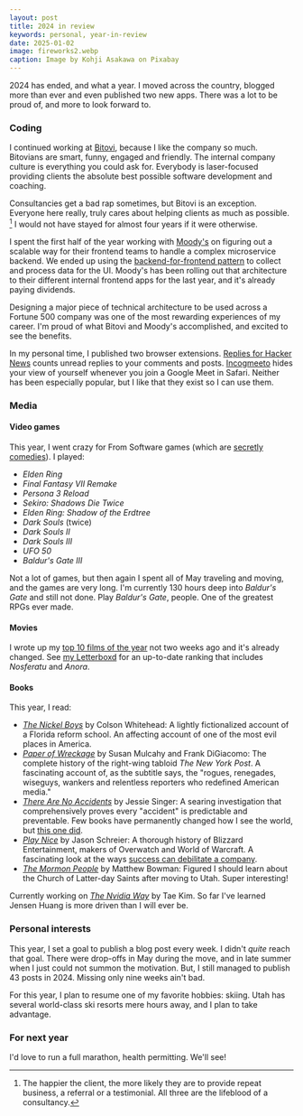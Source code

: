 ```yaml
---
layout: post
title: 2024 in review
keywords: personal, year-in-review
date: 2025-01-02
image: fireworks2.webp
caption: Image by Kohji Asakawa on Pixabay
---
```


2024 has ended, and what a year. I moved across the country, blogged more than ever and even published two new apps. There was a lot to be proud of, and more to look forward to.

### Coding

I continued working at [Bitovi](https://www.bitovi.com), because I like the company so much. Bitovians are smart, funny, engaged and friendly. The internal company culture is everything you could ask for. Everybody is laser-focused providing clients the absolute best possible software development and coaching.

Consultancies get a bad rap sometimes, but Bitovi is an exception. Everyone here really, truly cares about helping clients as much as possible. [^1] I would not have stayed for almost four years if it were otherwise.

[^1]: The happier the client, the more likely they are to provide repeat business, a referral or a testimonial. All three are the lifeblood of a consultancy.

I spent the first half of the year working with [Moody's](https://www.moodys.com) on figuring out a scalable way for their frontend teams to handle a complex microservice backend. We ended up using the [backend-for-frontend pattern](/blog/reducing-frontend-complexity-with-microservices) to collect and process data for the UI. Moody's has been rolling out that architecture to their different internal frontend apps for the last year, and it's already paying dividends.

Designing a major piece of technical architecture to be used across a Fortune 500 company was one of the most rewarding experiences of my career. I'm proud of what Bitovi and Moody's accomplished, and excited to see the benefits.

In my personal time, I published two browser extensions. [Replies for Hacker News](https://www.nazariosoftware.com/2024/02/23/never-miss-a-conversation-with-replies-for-hacker-news.html) counts unread replies to your comments and posts. [Incogmeeto](https://www.nazariosoftware.com/2024/10/16/hide-your-google-meet-video-feed-from-yourself-with-incogmeeto.html) hides your view of yourself whenever you join a Google Meet in Safari. Neither has been especially popular, but I like that they exist so I can use them.

### Media

#### Video games

This year, I went crazy for From Software games (which are [secretly comedies](http://localhost:5173/blog/from-software-games-are-comedies)). I played:

- _Elden Ring_
- _Final Fantasy VII Remake_
- _Persona 3 Reload_
- _Sekiro: Shadows Die Twice_
- _Elden Ring: Shadow of the Erdtree_
- _Dark Souls_ (twice)
- _Dark Souls II_
- _Dark Souls III_
- _UFO 50_
- _Baldur's Gate III_

Not a lot of games, but then again I spent all of May traveling and moving, and the games are very long. I'm currently 130 hours deep into _Baldur's Gate_ and still not done. Play _Baldur's Gate_, people. One of the greatest RPGs ever made.

#### Movies

I wrote up my [top 10 films of the year](/blog/best-new-movies-2024) not two weeks ago and it's already changed. See [my Letterboxd](https://letterboxd.com/kyle_nazario/list/2024/) for an up-to-date ranking that includes _Nosferatu_ and _Anora_.

#### Books

This year, I read:

- [_The Nickel Boys_](https://en.wikipedia.org/wiki/The_Nickel_Boys) by Colson Whitehead: A lightly fictionalized account of a Florida reform school. An affecting account of one of the most evil places in America.
- [_Paper of Wreckage_](https://www.amazon.com/Paper-Wreckage-Renegades-Relentless-Reporters/dp/1982164832) by Susan Mulcahy and Frank DiGiacomo: The complete history of the right-wing tabloid _The New York Post_. A fascinating account of, as the subtitle says, the "rogues, renegades, wiseguys, wankers and relentless reporters who redefined American media."
- [_There Are No Accidents_](https://www.amazon.com/There-Are-No-Accidents-Disaster_Who/dp/1982129662) by Jessie Singer: A searing investigation that comprehensively proves every "accident" is predictable and preventable. Few books have permanently changed how I see the world, but [this one did](/blog/there-are-no-accidents-review).
- [_Play Nice_](https://www.amazon.com/Play-Nice-Future-Blizzard-Entertainment/dp/1538725428) by Jason Schreier: A thorough history of Blizzard Entertainment, makers of Overwatch and World of Warcraft. A fascinating look at the ways [success can debilitate a company](/blog/blizzard-failure-activision-management).
- [_The Mormon People_](https://www.amazon.com/Mormon-People-Making-American-Faith/dp/0679644903) by Matthew Bowman: Figured I should learn about the Church of Latter-day Saints after moving to Utah. Super interesting!

Currently working on [_The Nvidia Way_](https://www.amazon.com/Nvidia-Way-Jensen-Huang-Making/dp/1324086718) by Tae Kim. So far I've learned Jensen Huang is more driven than I will ever be.

### Personal interests

This year, I set a goal to publish a blog post every week. I didn't _quite_ reach that goal. There were drop-offs in May during the move, and in late summer when I just could not summon the motivation. But, I still managed to publish 43 posts in 2024. Missing only nine weeks ain't bad.

For this year, I plan to resume one of my favorite hobbies: skiing. Utah has several world-class ski resorts mere hours away, and I plan to take advantage.

### For next year

I'd love to run a full marathon, health permitting. We'll see!
